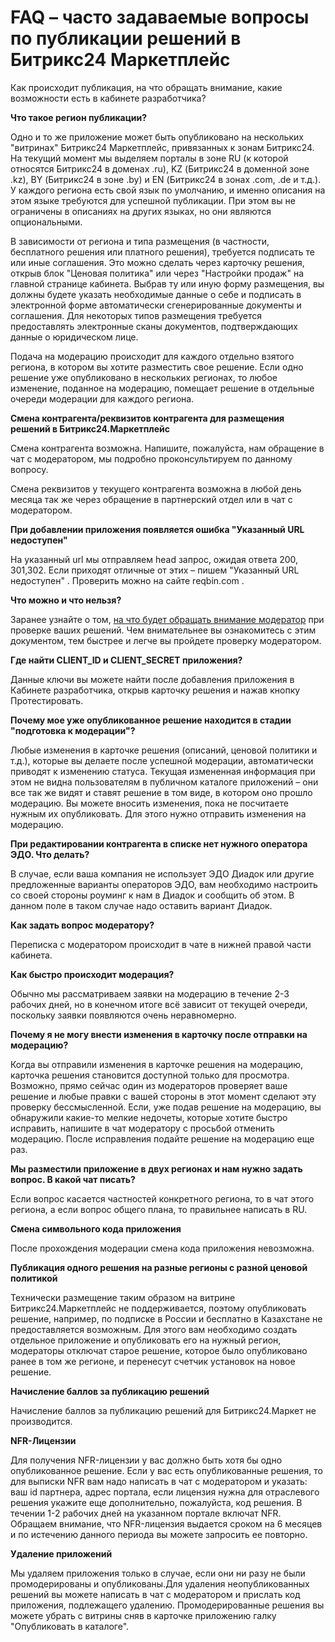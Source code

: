 # FAQ – часто задаваемые вопросы по публикации решений в Битрикс24 Маркетплейс

Как происходит публикация, на что обращать внимание, какие возможности есть в кабинете разработчика?

**Что такое регион публикации?**

Одно и то же приложение может быть опубликовано на нескольких "витринах" Битрикс24 Маркетплейс, привязанных к зонам Битрикс24. На текущий момент мы выделяем порталы в зоне RU (к которой относятся Битрикс24 в доменах .ru), KZ (Битрикс24 в доменной зоне .kz), BY (Битрикс24 в зоне .by) и EN (Битрикс24 в зонах .com, .de и т.д.). У каждого региона есть свой язык по умолчанию, и именно описания на этом языке требуются для успешной публикации. При этом вы не ограничены в описаниях на других языках, но они являются опциональными.

В зависимости от региона и типа размещения (в частности, бесплатного решения или платного решения), требуется подписать те или иные соглашения. Это можно сделать через карточку решения, открыв блок "Ценовая политика" или через "Настройки продаж" на главной странице кабинета. Выбрав ту или иную форму размещения, вы должны будете указать необходимые данные о себе и подписать в электронной форме автоматически сгенерированные документы и соглашения. Для некоторых типов размещения требуется предоставлять электронные сканы документов, подтверждающих данные о юридическом лице.

Подача на модерацию происходит для каждого отдельно взятого региона, в котором вы хотите разместить свое решение. Если одно решение уже опубликовано в нескольких регионах, то любое изменение, поданное на модерацию, помещает решение в отдельные очереди модерации для каждого региона.

**Смена контрагента/реквизитов контрагента для размещения решений в Битрикс24.Маркетплейс**

Смена контрагента возможна. Напишите, пожалуйста, нам обращение в чат с модератором, мы подробно проконсультируем по данному вопросу.

Смена реквизитов у текущего контрагента возможна в любой день месяца так же через обращение в партнерский отдел или в чат с модератором.

**При добавлении приложения появляется ошибка "Указанный URL недоступен"**

На указанный url мы отправляем head запрос, ожидая ответа 200, 301,302. Если приходят отличные от этих – пишем "Указанный URL недоступен" . Проверить можно на сайте reqbin.com .


**Что можно и что нельзя?**

Заранее узнайте о том, [на что будет обращать внимание модератор](https://vendors.bitrix24.ru/doc/ru/moderator_rules_rest.php) при проверке ваших решений. Чем внимательнее вы ознакомитесь с этим документом, тем быстрее и легче вы пройдете проверку модератором.

**Где найти CLIENT_ID и CLIENT_SECRET приложения?**

Данные ключи вы можете найти после добавления приложения в Кабинете разработчика, открыв карточку решения и нажав кнопку Протестировать.

**Почему мое уже опубликованное решение находится в стадии "подготовка к модерации"?**

Любые изменения в карточке решения (описаний, ценовой политики и т.д.), которые вы делаете после успешной модерации, автоматически приводят к изменению статуса. Текущая измененная информация при этом не видна пользователям в публичном каталоге приложений – они все так же видят и ставят решение в том виде, в котором оно прошло модерацию. Вы можете вносить изменения, пока не посчитаете нужным их опубликовать. Для этого нужно отправить изменения на модерацию.

**При редактировании контрагента в списке нет нужного оператора ЭДО. Что делать?**

В случае, если ваша компания не использует ЭДО Диадок или другие предложенные варианты операторов ЭДО, вам необходимо настроить со своей стороны роуминг к нам в Диадок и сообщить об этом. В данном поле в таком случае надо оставить вариант Диадок.

**Как задать вопрос модератору?**

Переписка с модератором происходит в чате в нижней правой части кабинета.

**Как быстро происходит модерация?**

Обычно мы рассматриваем заявки на модерацию в течение 2-3 рабочих дней, но в конечном итоге всё зависит от текущей очереди, поскольку заявки появляются очень неравномерно.

**Почему я не могу внести изменения в карточку после отправки на модерацию?**

Когда вы отправили изменения в карточке решения на модерацию, карточка решения становится доступной только для просмотра. Возможно, прямо сейчас один из модераторов проверяет ваше решение и любые правки с вашей стороны в этот момент сделают эту проверку бессмысленной. Если, уже подав решение на модерацию, вы обнаружили какие-то мелкие недочеты, которые хотите быстро исправить, напишите в чат модератору с просьбой отменить модерацию. После исправления подайте решение на модерацию еще раз.

**Мы разместили приложение в двух регионах и нам нужно задать вопрос. В какой чат писать?**

Если вопрос касается частностей конкретного региона, то в чат этого региона, а если вопрос общего плана, то правильнее написать в RU.

**Смена символьного кода приложения**

После прохождения модерации смена кода приложения невозможна.

**Публикация одного решения на разные регионы с разной ценовой политикой**

Технически размещение таким образом на витрине Битрикс24.Маркетплейс не поддерживается, поэтому опубликовать решение, например, по подписке в России и бесплатно в Казахстане не предоставляется возможным. Для этого вам необходимо создать отдельное приложение и опубликовать его на нужный регион, модераторы отключат старое решение, которое было опубликовано ранее в том же регионе, и перенесут счетчик установок на новое решение.

**Начисление баллов за публикацию решений**

Начисление баллов за публикацию решений для Битрикс24.Маркет не производится. 

**NFR-Лицензии**

Для получения NFR-лицензии у вас должно быть хотя бы одно опубликованное решение. Если у вас есть опубликованные решения, то для выписки NFR вам надо написать в чат с модератором и указать: ваш id партнера, адрес портала, если лицензия нужна для отраслевого решения укажите еще дополнительно, пожалуйста, код решения. В течении 1-2 рабочих дней на указанном портале включат NFR. Обращаем внимание, что NFR-лицензия выдается сроком на 6 месяцев и по истечению данного периода вы можете запросить ее повторно.

**Удаление приложений**

Мы удаляем приложения только в случае, если они ни разу не были промодерированы и опубликованы.Для удаления неопубликованных решений вы можете написать в чат с модератором и прислать код приложения, подлежащего удалению. Промодерированные решения вы можете убрать с витрины сняв в карточке приложению галку "Опубликовать в каталоге".